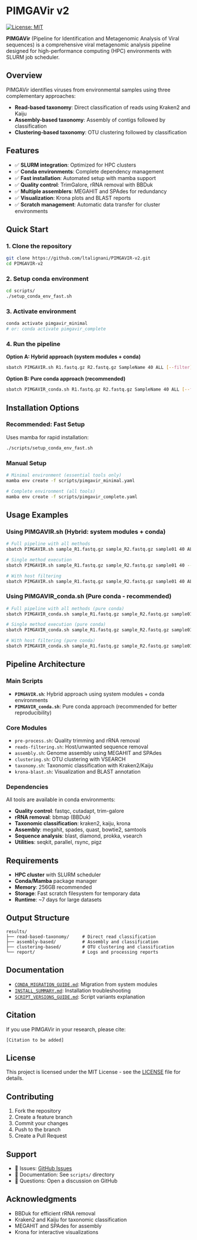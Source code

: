 # PIMGAVir v2

[![License: MIT](https://img.shields.io/badge/License-MIT-yellow.svg)](https://opensource.org/licenses/MIT)

**PIMGAVir** (Pipeline for Identification and Metagenomic Analysis of Viral sequences) is a comprehensive viral metagenomic analysis pipeline designed for high-performance computing (HPC) environments with SLURM job scheduler.

## Overview

PIMGAVir identifies viruses from environmental samples using three complementary approaches:

- **Read-based taxonomy**: Direct classification of reads using Kraken2 and Kaiju
- **Assembly-based taxonomy**: Assembly of contigs followed by classification
- **Clustering-based taxonomy**: OTU clustering followed by classification

## Features

- ✅ **SLURM integration**: Optimized for HPC clusters
- ✅ **Conda environments**: Complete dependency management
- ✅ **Fast installation**: Automated setup with mamba support
- ✅ **Quality control**: TrimGalore, rRNA removal with BBDuk
- ✅ **Multiple assemblers**: MEGAHIT and SPAdes for redundancy
- ✅ **Visualization**: Krona plots and BLAST reports
- ✅ **Scratch management**: Automatic data transfer for cluster environments

## Quick Start

### 1. Clone the repository

```bash
git clone https://github.com/ltalignani/PIMGAVIR-v2.git
cd PIMGAVIR-v2
```

### 2. Setup conda environment

```bash
cd scripts/
./setup_conda_env_fast.sh
```

### 3. Activate environment

```bash
conda activate pimgavir_minimal
# or: conda activate pimgavir_complete
```

### 4. Run the pipeline

**Option A: Hybrid approach (system modules + conda)**
```bash
sbatch PIMGAVIR.sh R1.fastq.gz R2.fastq.gz SampleName 40 ALL [--filter]
```

**Option B: Pure conda approach (recommended)**
```bash
sbatch PIMGAVIR_conda.sh R1.fastq.gz R2.fastq.gz SampleName 40 ALL [--filter]
```

## Installation Options

### Recommended: Fast Setup

Uses mamba for rapid installation:

```bash
./scripts/setup_conda_env_fast.sh
```

### Manual Setup

```bash
# Minimal environment (essential tools only)
mamba env create -f scripts/pimgavir_minimal.yaml

# Complete environment (all tools)
mamba env create -f scripts/pimgavir_complete.yaml
```

## Usage Examples

### Using PIMGAVIR.sh (Hybrid: system modules + conda)
```bash
# Full pipeline with all methods
sbatch PIMGAVIR.sh sample_R1.fastq.gz sample_R2.fastq.gz sample01 40 ALL

# Single method execution
sbatch PIMGAVIR.sh sample_R1.fastq.gz sample_R2.fastq.gz sample01 40 --read_based

# With host filtering
sbatch PIMGAVIR.sh sample_R1.fastq.gz sample_R2.fastq.gz sample01 40 ALL --filter
```

### Using PIMGAVIR_conda.sh (Pure conda - recommended)
```bash
# Full pipeline with all methods (pure conda)
sbatch PIMGAVIR_conda.sh sample_R1.fastq.gz sample_R2.fastq.gz sample01 40 ALL

# Single method execution (pure conda)
sbatch PIMGAVIR_conda.sh sample_R1.fastq.gz sample_R2.fastq.gz sample01 40 --read_based

# With host filtering (pure conda)
sbatch PIMGAVIR_conda.sh sample_R1.fastq.gz sample_R2.fastq.gz sample01 40 ALL --filter
```

## Pipeline Architecture

### Main Scripts

- **`PIMGAVIR.sh`**: Hybrid approach using system modules + conda environments
- **`PIMGAVIR_conda.sh`**: Pure conda approach (recommended for better reproducibility)

### Core Modules

- `pre-process.sh`: Quality trimming and rRNA removal
- `reads-filtering.sh`: Host/unwanted sequence removal
- `assembly.sh`: Genome assembly using MEGAHIT and SPAdes
- `clustering.sh`: OTU clustering with VSEARCH
- `taxonomy.sh`: Taxonomic classification with Kraken2/Kaiju
- `krona-blast.sh`: Visualization and BLAST annotation

### Dependencies

All tools are available in conda environments:

- **Quality control**: fastqc, cutadapt, trim-galore
- **rRNA removal**: bbmap (BBDuk)
- **Taxonomic classification**: kraken2, kaiju, krona
- **Assembly**: megahit, spades, quast, bowtie2, samtools
- **Sequence analysis**: blast, diamond, prokka, vsearch
- **Utilities**: seqkit, parallel, rsync, pigz

## Requirements

- **HPC cluster** with SLURM scheduler
- **Conda/Mamba** package manager
- **Memory**: 256GB recommended
- **Storage**: Fast scratch filesystem for temporary data
- **Runtime**: ~7 days for large datasets

## Output Structure

```
results/
├── read-based-taxonomy/     # Direct read classification
├── assembly-based/          # Assembly and classification
├── clustering-based/        # OTU clustering and classification
└── report/                  # Logs and processing reports
```

## Documentation

- [`CONDA_MIGRATION_GUIDE.md`](scripts/CONDA_MIGRATION_GUIDE.md): Migration from system modules
- [`INSTALL_SUMMARY.md`](scripts/INSTALL_SUMMARY.md): Installation troubleshooting
- [`SCRIPT_VERSIONS_GUIDE.md`](scripts/SCRIPT_VERSIONS_GUIDE.md): Script variants explanation

## Citation

If you use PIMGAVir in your research, please cite:

```text
[Citation to be added]
```

## License

This project is licensed under the MIT License - see the [LICENSE](LICENSE) file for details.

## Contributing

1. Fork the repository
2. Create a feature branch
3. Commit your changes
4. Push to the branch
5. Create a Pull Request

## Support

- 📧 Issues: [GitHub Issues](https://github.com/ltalignani/PIMGAVIR-v2/issues)
- 📖 Documentation: See `scripts/` directory
- 💬 Questions: Open a discussion on GitHub

## Acknowledgments

- BBDuk for efficient rRNA removal
- Kraken2 and Kaiju for taxonomic classification
- MEGAHIT and SPAdes for assembly
- Krona for interactive visualizations
